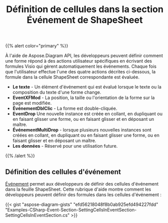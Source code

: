 ﻿---
title: Définition de cellules dans la section Événement de ShapeSheet
type: docs
weight: 10
url: /fr/net/setting-cells-in-the-event-section-of-shapesheet/
description: Gérer les propriétés d'événement des fichiers visio.
---
{{% alert color="primary" %}} 

À l'aide de Aspose.Diagram API, les développeurs peuvent définir comment une forme répond à des actions utilisateur spécifiques en écrivant des formules Visio qui gèrent automatiquement les événements. Chaque fois que l'utilisateur effectue l'une des quatre actions décrites ci-dessous, la formule dans la cellule ShapeSheet correspondante est évaluée.

- **Le texte** - Un élément d'événement qui est évalué lorsque le texte ou la composition du texte d'une forme change.
- **EventXFMod** - La position, la taille ou l'orientation de la forme sur la page est modifiée.
- **ÉvénementDblClic** - La forme est double-cliquée.
- **EventDrop** Une nouvelle instance est créée en collant, en dupliquant ou en faisant glisser une forme, ou en faisant glisser et en déposant un maître.
- **ÉvénementMultiDrop** - lorsque plusieurs nouvelles instances sont créées en collant, en dupliquant ou en faisant glisser une forme, ou en faisant glisser et en déposant un maître.
- **Les données** - Réservé pour une utilisation future.

{{% /alert %}} 
## **Définition des cellules d'événement**
[Événement](https://reference.aspose.com/diagram/net/aspose.diagram/event) permet aux développeurs de définir des cellules d'événement dans la feuille ShapeSheet. Cette rubrique d'aide montre comment les développeurs peuvent définir des formules dans les cellules d'événement :

{{< gist "aspose-diagram-gists" "efd56218048f8b0ab925efd494227fdd" "Examples-CSharp-Event-Section-SettingCellsInEventSection-SettingCellsInEventSection.cs" >}}
